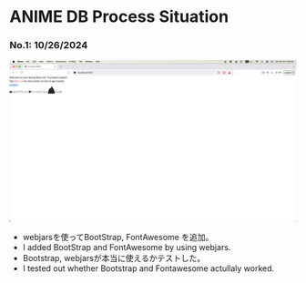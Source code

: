 # ANIME DB Process Situation

### No.1: 10/26/2024
![進捗状況1](./images/progress1.png)
- webjarsを使ってBootStrap, FontAwesome を追加。
- I added BootStrap and FontAwesome by using webjars.
- Bootstrap, webjarsが本当に使えるかテストした。
- I tested out whether Bootstrap and Fontawesome actullaly worked.
